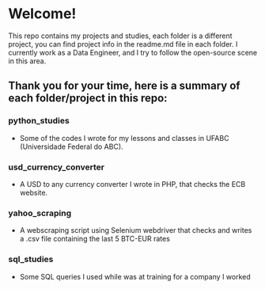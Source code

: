 # Welcome!

This repo contains my projects and studies, each folder is a different project, you can find project info in the readme.md file in each folder.
I currently work as a Data Engineer, and I try to follow the open-source scene in this area.

## Thank you for your time, here is a summary of each folder/project in this repo:
### python_studies
 - Some of the codes I wrote for my lessons and classes in UFABC (Universidade Federal do ABC).

### usd_currency_converter
  - A USD to any currency converter I wrote in PHP, that checks the ECB website.

### yahoo_scraping
  - A webscraping script using Selenium webdriver that checks and writes a .csv file containing the last 5 BTC-EUR rates

### sql_studies
  - Some SQL queries I used while was at training for a company I worked
